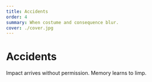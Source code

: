 ```yaml
---
title: Accidents
order: 4
summary: When costume and consequence blur.
cover: ./cover.jpg
---
```


# Accidents

<ImageBlock src="./cover.jpg" alt="Headlights on wet asphalt at night" />

<TextBlock>
Impact arrives without permission. Memory learns to limp.
</TextBlock>
